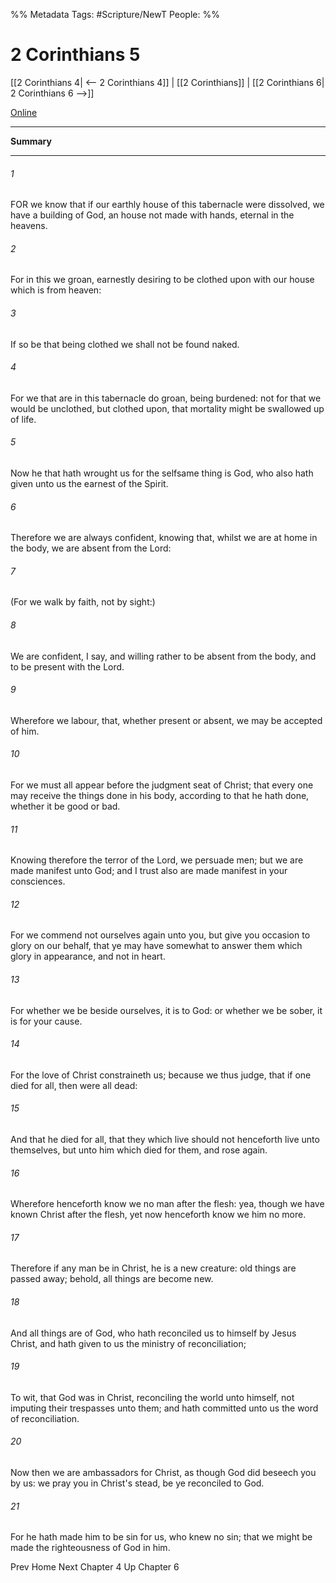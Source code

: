 
%% Metadata
Tags: #Scripture/NewT
People: 
%%
# 2 Corinthians 5
[[2 Corinthians 4| <-- 2 Corinthians 4]] | [[2 Corinthians]] | [[2 Corinthians 6| 2 Corinthians 6 -->]]

[Online](https://churchofjesuschrist.org/study/scriptures/nt/2-cor/5?lang=eng)

---
__Summary__



---
###### 1
FOR we know that if our earthly house of this tabernacle were dissolved, we have a building of God, an house not made with hands, eternal in the heavens.
###### 2
For in this we groan, earnestly desiring to be clothed upon with our house which is from heaven:
###### 3
If so be that being clothed we shall not be found naked.
###### 4
For we that are in this tabernacle do groan, being burdened: not for that we would be unclothed, but clothed upon, that mortality might be swallowed up of life.
###### 5
Now he that hath wrought us for the selfsame thing is God, who also hath given unto us the earnest of the Spirit.
###### 6
Therefore we are always confident, knowing that, whilst we are at home in the body, we are absent from the Lord:
###### 7
(For we walk by faith, not by sight:)
###### 8
We are confident, I say, and willing rather to be absent from the body, and to be present with the Lord.
###### 9
Wherefore we labour, that, whether present or absent, we may be accepted of him.
###### 10
For we must all appear before the judgment seat of Christ; that every one may receive the things done in his body, according to that he hath done, whether it be good or bad.
###### 11
Knowing therefore the terror of the Lord, we persuade men; but we are made manifest unto God; and I trust also are made manifest in your consciences.
###### 12
For we commend not ourselves again unto you, but give you occasion to glory on our behalf, that ye may have somewhat to answer them which glory in appearance, and not in heart.
###### 13
For whether we be beside ourselves, it is to God: or whether we be sober, it is for your cause.
###### 14
For the love of Christ constraineth us; because we thus judge, that if one died for all, then were all dead:
###### 15
And that he died for all, that they which live should not henceforth live unto themselves, but unto him which died for them, and rose again.
###### 16
Wherefore henceforth know we no man after the flesh: yea, though we have known Christ after the flesh, yet now henceforth know we him no more.
###### 17
Therefore if any man be in Christ, he is a new creature: old things are passed away; behold, all things are become new.
###### 18
And all things are of God, who hath reconciled us to himself by Jesus Christ, and hath given to us the ministry of reconciliation;
###### 19
To wit, that God was in Christ, reconciling the world unto himself, not imputing their trespasses unto them; and hath committed unto us the word of reconciliation.
###### 20
Now then we are ambassadors for Christ, as though God did beseech you by us: we pray you in Christ's stead, be ye reconciled to God.
###### 21
For he hath made him to be sin for us, who knew no sin; that we might be made the righteousness of God in him.

Prev
Home
Next
Chapter 4
Up
Chapter 6



